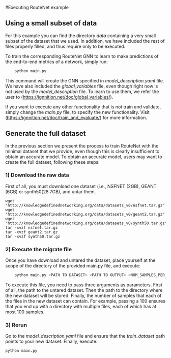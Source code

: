 #Executing RouteNet example

## Using a small subset of data
For this example you can find the directory *data* containing a very small subset of the dataset that we used. In addition, we have included the rest of files properly filled, and thus require only to be executed.

To train the corresponding RouteNet GNN to learn to make predictions of the end-to-end metrics of a network, simply run:

```python
    python main.py
```

This command will create the GNN specified in *model_description.yaml* file. We have also included the *global_variables* file, even though right now is not used by the *model_description* file. To learn to use them, we refer the user to (https://ignnition.net/doc/global_variables/).

If you want to execute any other functionality that is not train and validate, simply change the *main.py* file, to specify the new functionality. Visit (https://ignnition.net/doc/train_and_evaluate/) for more information.

## Generate the full dataset
In the previous section we present the process to train RouteNet with the minimal dataset that we provide, even though this is clearly insufficient to obtain an accurate model. To obtain an accurate model, users may want to create the full dataset, following these steps:

### 1) Download the raw data
First of all, you must download one dataset (i.e., NSFNET (2GB), GEANT (6GB) or synth50(28.7GB), and untar them.
   
    wget "http://knowledgedefinednetworking.org/data/datasets_v0/nsfnet.tar.gz"
    wget "http://knowledgedefinednetworking.org/data/datasets_v0/geant2.tar.gz"
    wget "http://knowledgedefinednetworking.org/data/datasets_v0/synth50.tar.gz"
    tar -xvzf nsfnet.tar.gz 
    tar -xvzf geant2.tar.gz 
    tar -xvzf synth50.tar.gz

### 2) Execute the migrate file
Once you have download and untared the dataset, place yourself at the scope of the directory of the provided main.py file, and  execute:
```python
    python main.py <PATH TO DATASET> <PATH TO OUTPUT> <NUM_SAMPLES_PER_PATH>
```
To execute this file, you need to pass three arguments as parameters. First of all, the path to the untared dataset. Then the path to the directory where the new dataset will be stored. Finally, the number of samples that each of the files in the new dataset can contain. For example, passing a 100 ensures that you end up with a directory with multiple files, each of which has at most 100 samples.

### 3) Rerun
Go to the *model_description.yaml* file and ensure that the *train_dataset* path points to your new dataset.
Finally, execute:
```python
python main.py
```
    